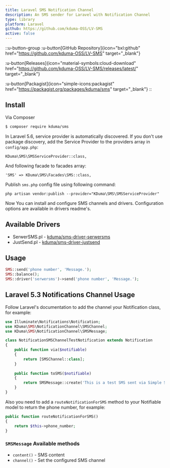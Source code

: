 ```yaml
---
title: Laravel SMS Notification Channel
description: An SMS sender for Laravel with Notification Channel
type: library
platform: Laravel
github: https://github.com/kduma-OSS/LV-SMS
active: false
---
```


::u-button-group
:u-button[GitHub Repository]{icon="bxl:github" href="https://github.com/kduma-OSS/LV-SMS" target="_blank"}

:u-button[Releases]{icon="material-symbols:cloud-download" href="https://github.com/kduma-OSS/LV-SMS/releases/latest/" target="_blank"}

:u-button[Packagist]{icon="simple-icons:packagist" href="https://packagist.org/packages/kduma/sms" target="_blank"}
::

## Install

Via Composer

```bash
$ composer require kduma/sms
```

In Laravel 5.6, service provider is automatically discovered. If you don't use package discovery,
add the Service Provider to the providers array in `config/app.php`:

    KDuma\SMS\SMSServiceProvider::class,

And following facade to facades array:

    'SMS' => KDuma\SMS\Facades\SMS::class,

Publish `sms.php` config file using following command:

    php artisan vendor:publish --provider="KDuma\SMS\SMSServiceProvider"

Now You can install and configure SMS channels and drivers. Configuration options are available in drivers readme's.

## Available Drivers

- SerwerSMS.pl - [kduma/sms-driver-serwersms](https://github.com/kduma-OSS/L5-SMS-Driver-SerwerSMS)
- JustSend.pl - [kduma/sms-driver-justsend](https://github.com/kduma-OSS/L5-SMS-Driver-JustSend)

## Usage
``` php
SMS::send('phone number', 'Message.');
SMS::balance();
SMS::driver('serwersms')->send('phone number', 'Message.');
```

## Laravel 5.3 Notifications Channel Usage

Follow Laravel's documentation to add the channel your Notification class, for example:

```php
use Illuminate\Notifications\Notification;
use KDuma\SMS\NotificationChannel\SMSChannel;
use KDuma\SMS\NotificationChannel\SMSMessage;

class NotificationSMSChannelTestNotification extends Notification
{
    public function via($notifiable)
    {
        return [SMSChannel::class];
    }
    
    public function toSMS($notifiable)
    {
        return SMSMessage::create('This is a test SMS sent via Simple SMS using Laravel Notifications!');
    }
}
```  

Also you need to add a `routeNotificationForSMS` method to your Notifiable model to return the phone number, for example:

```php
public function routeNotificationForSMS()
{
    return $this->phone_number;
}
```    

### `SMSMessage` Available methods

* `content()` - SMS content
* `channel()` - Set the configured SMS channel